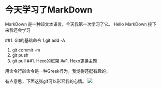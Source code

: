 # 今天学习了MarkDown
MarkDown 是一种超文本语言，今天我第一次学习了它。
Hello MarkDown
接下来我还会学习

##1. Git的基础命令
1.git add -A
1. git commit -m
1. git push
1. git pull
##1. Hexo的框架
##1. Hexo更换主题

用命令行敲命令是一种Greek行为，我觉得还挺有趣的。

有点意思，下面这张gif可以形容我的心情。
![](https://qgt-style.oss-cn-hangzhou.aliyuncs.com/newcoursep4/g1/g1-2-2/tenor.gif)
